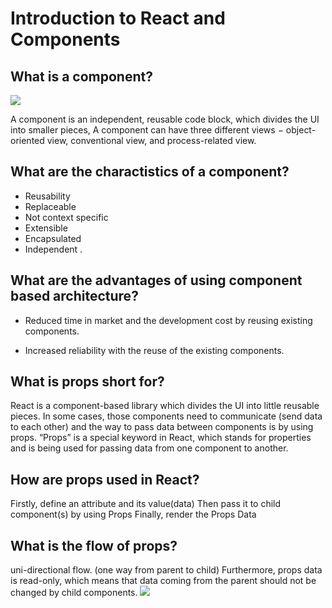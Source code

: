 
# Introduction to React and Components

## What is a component?

![](https://www.techdiagonal.com/wp-content/uploads/2019/08/React-components-blog-image.jpg)

A component is an independent, reusable code block, which divides the UI into smaller pieces,
A component can have three different views − object-oriented view, conventional view, and process-related view.

## What are the charactistics of a component?

- Reusability
- Replaceable
- Not context specific
- Extensible
- Encapsulated
- Independent .

## What are the advantages of using component based architecture?

- Reduced time in market and the development cost by reusing existing components.

- Increased reliability with the reuse of the existing components.

## What is props short for?

React is a component-based library which divides the UI into little reusable pieces. In some cases, those components need to communicate (send data to each other) and the way to pass data between components is by using props.
“Props” is a special keyword in React, which stands for properties and is being used for passing data from one component to another.

## How are props used in React?

Firstly, define an attribute and its value(data)
Then pass it to child component(s) by using Props
Finally, render the Props Data

## What is the flow of props?

uni-directional flow. (one way from parent to child)
Furthermore, props data is read-only, which means that data coming from the parent should not be changed by child components.
![](https://www.techdiagonal.com/wp-content/uploads/2019/09/react-props-blog-image-design-2.jpg)